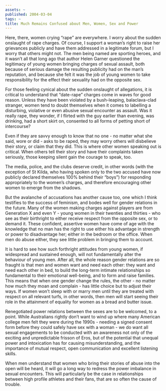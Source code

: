 ```yaml
---
assets: ~
published: 2004-03-04
tags: ~
title: Much Remains Confused about Men, Women, Sex and Power
---
```

Here, there, women crying “rape” are everywhere. I worry about the
sudden onslaught of rape charges. Of course, I support a woman’s right
to raise her grievances publicly and have them addressed in a legitimate
forum, but I worry that others might not. The men being named are
sporting heroes, and it wasn’t all that long ago that author Helen
Garner questioned the legitimacy of young women bringing charges of
sexual assault, both because of serious damage the resulting publicity
had on the man’s reputation, and because she felt it was the job of
young women to take responsibility for the effect their sexuality had on
the opposite sex.

For those feeling cynical about the sudden onslaught of allegations, it
is critical to understand that “date-rape” charges come in waves for
good reason. Unless they have been violated by a bush-leaping,
balaclava-clad stranger, women tend to doubt themselves when it comes to
labelling a disturbing, violative or even abusive sexual encounter as
assault. Was it really rape, they wonder, if I flirted with the guy
earlier than evening, was drinking, had a short skirt on, consented to
all forms of petting short of intercourse?

Even if they are savvy enough to know that no one - no matter what she
said, wore or did - asks to be raped, they may worry others will
disbelieve their story, or claim that they did. This is where other
women speaking out is critical. When others tell their story and have
their complaints taken seriously, those keeping silent gain the courage
to speak, too.

The media, police, and the clubs deserve credit, in other words (with
the exception of St Kilda, who having spoken only to the two accused
have now publicly declared themselves 100% behind their “boys”) for
responding appropriately to the women’s charges, and therefore
encouraging other women to emerge from the shadows.

But the avalanche of accusations has another cause too, one which I
think testifies to the success of feminism, and bodes well for gender
relations in the future. Many of the women making charges against
players are from Generation X and even Y - young women in their twenties
and thirties - who see as their birthright to either receive respect
from the opposite sex, or to demand it. These confident, assertive women
have come of age with the knowledge that no man has the right to use
either his advantage in strength or power to disadvantage her; either in
the bedroom or the office. When men do abuse either, they see little
problem in bringing them to account.

It is hard to see how such forthright attitudes from young women, if
widespread and sustained enough, will not fundamentally alter the
behaviour of young men. After all, the whole reason gender relations are
so fraught is that men and women want and need each other: they want and
need each other in bed, to build the long-term intimate relationships so
fundamental to their emotional well-being, and to form and raise
families. This means that when one gender change the rules, the other -
no matter how much they moan and complain - has little choice but to
adjust their ways. If women won’t sleep with or marry men until they are
treated with respect on all relevant turfs, in other words, then men
will start seeing their role in the attainment of equality for women as
a bread and butter issue.

Renegotiated power relations between the sexes are to be welcomed, to a
point. While Australians rightly don’t want to wind up where many
American college men felt they were during the 1990s - needing a signed
consent form before they could safely have sex with a woman - we do want
all sexual engagements to be conducted with an awareness not only of the
exciting and unpredictable frisson of Eros, but of the potential that
unequal power and intoxication has for causing misunderstanding, and the
importance of mutual respect, open communication and excellent listening
skills.

When men understand that women who bring their stories of abuse into the
open will be heard, it will go a long way to redress the power imbalance
in sexual encounters. This will particularly be the case in
relationships between high profile athletes and their fans, that are so
often the cause of trouble.